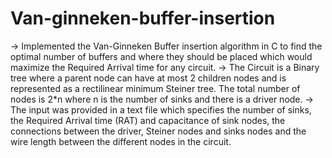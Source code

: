 # Van-ginneken-buffer-insertion
-> Implemented the Van-Ginneken Buffer insertion algorithm in C to find the optimal number of buffers and where they should be placed which would maximize the Required Arrival time for any circuit.
-> The Circuit is a Binary tree where a parent node can have at most 2 children nodes and is represented as a rectilinear minimum Steiner tree. The total number of nodes is 2*n where n is the number of sinks and there is a driver node.
-> The input was provided in a text file which specifies the number of sinks, the Required Arrival time (RAT) and capacitance of sink nodes, the connections between the driver, Steiner nodes and sinks nodes and the wire length between the different nodes in the circuit.
